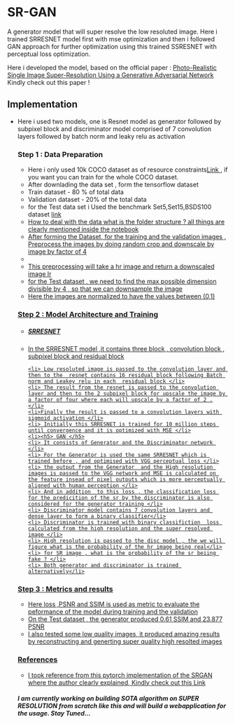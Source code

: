 # SR-GAN
A generator model that will super resolve the low resoluted image. Here i trained SRRESNET model first with mse optimization and then i followed GAN approach for further optimization using this trained SSRESNET with perceptual loss optimization.

<p> Here i developed the model, based on the official paper : <a href="https://arxiv.org/abs/1609.04802">Photo-Realistic Single Image Super-Resolution Using a Generative Adversarial Network </a> Kindly check out this paper !

<h2> Implementation </h2>

<ul>
	<li> Here i used two models, one is Resnet model as generator followed by subpixel block and discriminator model comprised of 7 convolution layers followed by batch norm and leaky relu as activation </li>
	
<h3> Step 1 : Data Preparation </h3>

<ul>
	<li> Here i only used 10k COCO dataset  as of resource constraints<a href="http://images.cocodataset.org/zips/train2014.zip">Link </a> , if you want you can train for the whole COCO dataset.
	</li>
	<li> After downlading the data set , form the tensorflow dataset </li>
	<li> Train dataset - 80 % of total data </li>
	<li> Validation  dataset - 20% of the total data </li>
	<li> for the Test data set i Used the benchmark Set5,Set15,BSDS100 dataset <a href="https://github.com/XPixelGroup/BasicSR/blob/master/docs/DatasetPreparation.md#common-image-sr-datasets"> link </li>
	<li> How to deal with the data what is the folder structure ? all things are clearly mentioned inside the notebook </li>
	<li> After forming the Dataset, for the training and the validation images , Preprocess the images by doing random crop and downscale by image by factor of 4 <li>
	<li> This preprocessing will take a hr image and return a downscaled image lr </li>
	<li> for the Test dataset , we need to find the max possible dimension divisible by 4 , so that we can downsample the image </li>
	<li> Here the images are normalized to have the values between (0,1) </li>
</ul>

<h3> Step 2 : Model Architecture and Training </h3>

<ul>
	<li><h5> SRRESNET </h5>
	<li> In the SRRESNET model ,it contains three block , convolution  block , subpixel block and residual block </li>

	<li> Low resoluted image is passed to the convolution layer and then to the  resnet contains 16 residual block following Batch norm and Leakey relu in each  residual block </li>
	<li> The result from the resnet is passed to the convolution layer and then to the 2 subpixel block for upscale the image by a factor of four where each will upscale by a factor of 2 .</li>
	<li>Finally the result is passed to a convolution layers with sigmoid activation </li>
	<li> Initially this SRRESNET is trained for 10 million steps until convergence and it is optimized with MSE </li>
	<li><h5> GAN </h5>
	<li> It consists of Generator and the Discriminator network </li>
	<li> For the Generator is used the same SRRESNET which is trained before , and optimised with VGG perceptual loss </li>
	<li> the output from the Generator  and the High resolution images is passed to the VGG network and MSE is calculated on the feature insead of pixel outputs which is more perceptually aligned with human perception </li>
	<li> And in addition  to this loss , the classification loss for the predicition of the sr by the discriminator is also considered for the generator training </li>
	<li> Discriminator model contains 7 convolution layers and dense layer to form a binary classifier</li>
	<li> Discriminator is trained with binary classifiction  loss calculated from the high resolution and the super resolved image </li>
	<li> High resolution is passed to the disc model , the we will figure what is the probability of the hr image being real</li>
	<li> for SR image , what is the probability of the sr beiing fake ? </li>
	<li> Both generator and discriminator is trained alternatively</li>
</ul>

<h3> Step 3 : Metrics and results </h3>

<ul>
	<li> Here loss ,PSNR and SSIM is used as metric to evaluate the peformance of the model during training and the validation </li>
	<li> On the Test dataset , the generator produced 0.61 SSIM and 23.877 PSNR </li>
	<li> I also tested some low quality images, it produced amazing results by reconstructing and generting super quality high resolted images</li>
	
</ul>


<h3> References </h3>

<ul>
	<li> I took reference from this pytorch implementation of the SRGAN where the author clearly explained, Kindly check out this <a href="https://github.com/sgrvinod/a-PyTorch-Tutorial-to-Super-Resolution">Link</a>
	</li>
</ul>

<h5> I am currently working on building SOTA algorithm on SUPER RESOLUTION from scratch like this  and will build a webapplication for the usage. Stay Tuned... </h5>


